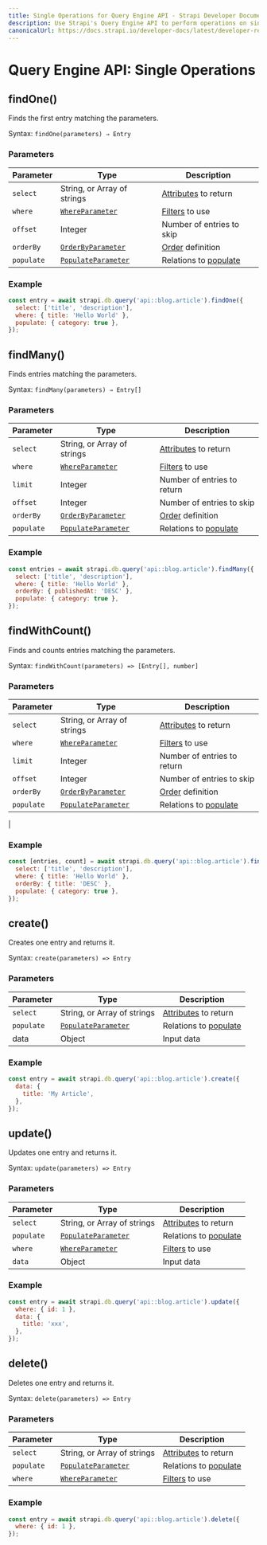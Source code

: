 ```yaml
---
title: Single Operations for Query Engine API - Strapi Developer Documentation
description: Use Strapi's Query Engine API to perform operations on single entries.
canonicalUrl: https://docs.strapi.io/developer-docs/latest/developer-resources/database-apis-reference/query-engine/single-operations.html
---
```


# Query Engine API: Single Operations

## findOne()

Finds the first entry matching the parameters.

Syntax: `findOne(parameters) ⇒ Entry`

### Parameters

| Parameter  | Type                                                                                                                                         | Description                                                                                                             |
| ---------- | -------------------------------------------------------------------------------------------------------------------------------------------- | ----------------------------------------------------------------------------------------------------------------------- |
| `select`   | String, or Array of strings                                                                                                                  | [Attributes](/developer-docs/latest/development/backend-customization/models.md#model-attributes) to return |
| `where`    | [`WhereParameter`<Fa-Link color="grey"/>](/developer-docs/latest/developer-resources/database-apis-reference/query-engine/filtering.md)          | [Filters](/developer-docs/latest/developer-resources/database-apis-reference/query-engine/filtering.md) to use                                                                                                                 |
| `offset`   | Integer                                                                                                                                       | Number of entries to skip                                                                                                |
| `orderBy`  | [`OrderByParameter`<Fa-Link color="grey"/>](/developer-docs/latest/developer-resources/database-apis-reference/query-engine/order-pagination.md) | [Order](/developer-docs/latest/developer-resources/database-apis-reference/query-engine/order-pagination.md) definition |
| `populate` | [`PopulateParameter`<Fa-Link color="grey"/>](/developer-docs/latest/developer-resources/database-apis-reference/query-engine/populating.md)      | Relations to [populate](/developer-docs/latest/developer-resources/database-apis-reference/query-engine/populating.md)

### Example

```js
const entry = await strapi.db.query('api::blog.article').findOne({
  select: ['title', 'description'],
  where: { title: 'Hello World' },
  populate: { category: true },
});
```

## findMany()

Finds entries matching the parameters.

Syntax: `findMany(parameters) ⇒ Entry[]`

### Parameters

| Parameter | Type                           | Description                                |
| --------- | ------------------------------ | ------------------------------------------ |
| `select`   | String, or Array of strings                                                                                                                  | [Attributes](/developer-docs/latest/development/backend-customization/models.md#model-attributes) to return |
| `where`    | [`WhereParameter`<Fa-Link color="grey"/>](/developer-docs/latest/developer-resources/database-apis-reference/query-engine/filtering.md)          | [Filters](/developer-docs/latest/developer-resources/database-apis-reference/query-engine/filtering.md) to use                                                                                                                 |
| `limit`     | Integer                       | Number of entries to return                 |
| `offset`   | Integer                                                                                                                                       | Number of entries to skip                                                                                                |
| `orderBy`  | [`OrderByParameter`<Fa-Link color="grey"/>](/developer-docs/latest/developer-resources/database-apis-reference/query-engine/order-pagination.md) | [Order](/developer-docs/latest/developer-resources/database-apis-reference/query-engine/order-pagination.md) definition |
| `populate` | [`PopulateParameter`<Fa-Link color="grey"/>](/developer-docs/latest/developer-resources/database-apis-reference/query-engine/populating.md)      | Relations to [populate](/developer-docs/latest/developer-resources/database-apis-reference/query-engine/populating.md)

### Example

```js
const entries = await strapi.db.query('api::blog.article').findMany({
  select: ['title', 'description'],
  where: { title: 'Hello World' },
  orderBy: { publishedAt: 'DESC' },
  populate: { category: true },
});
```

## findWithCount()

Finds and counts entries matching the parameters.

Syntax: `findWithCount(parameters) => [Entry[], number]`

### Parameters

| Parameter | Type                           | Description                                |
| --------- | ------------------------------ | ------------------------------------------ |
| `select`   | String, or Array of strings                                                                                                                  | [Attributes](/developer-docs/latest/development/backend-customization/models.md#model-attributes) to return |
| `where`    | [`WhereParameter`<Fa-Link color="grey"/>](/developer-docs/latest/developer-resources/database-apis-reference/query-engine/filtering.md)          | [Filters](/developer-docs/latest/developer-resources/database-apis-reference/query-engine/filtering.md) to use                                                                                                                 |
| `limit`     | Integer                       | Number of entries to return                 |
| `offset`   | Integer                                                                                                                                       | Number of entries to skip                                                                                                |
| `orderBy`  | [`OrderByParameter`<Fa-Link color="grey"/>](/developer-docs/latest/developer-resources/database-apis-reference/query-engine/order-pagination.md) | [Order](/developer-docs/latest/developer-resources/database-apis-reference/query-engine/order-pagination.md) definition |
| `populate` | [`PopulateParameter`<Fa-Link color="grey"/>](/developer-docs/latest/developer-resources/database-apis-reference/query-engine/populating.md)      | Relations to [populate](/developer-docs/latest/developer-resources/database-apis-reference/query-engine/populating.md)
|

### Example

```js
const [entries, count] = await strapi.db.query('api::blog.article').findWithCount({
  select: ['title', 'description'],
  where: { title: 'Hello World' },
  orderBy: { title: 'DESC' },
  populate: { category: true },
});
```

## create()

Creates one entry and returns it.

Syntax: `create(parameters) => Entry`

### Parameters

| Parameter | Type                           | Description                                |
| --------- | ------------------------------ | ------------------------------------------ |
| `select`   | String, or Array of strings                                                                                                                  | [Attributes](/developer-docs/latest/development/backend-customization/models.md#model-attributes) to return |
| `populate` | [`PopulateParameter`<Fa-Link color="grey"/>](/developer-docs/latest/developer-resources/database-apis-reference/query-engine/populating.md)      | Relations to [populate](/developer-docs/latest/developer-resources/database-apis-reference/query-engine/populating.md)
| data      | Object                      | Input data                                 |

### Example

```js
const entry = await strapi.db.query('api::blog.article').create({
  data: {
    title: 'My Article',
  },
});
```

## update()

Updates one entry and returns it.

Syntax: `update(parameters) => Entry`

### Parameters

| Parameter | Type                           | Description                                |
| --------- | ------------------------------ | ------------------------------------------ |
| `select`   | String, or Array of strings                                                                                                                  | [Attributes](/developer-docs/latest/development/backend-customization/models.md#model-attributes) to return |
| `populate` | [`PopulateParameter`<Fa-Link color="grey"/>](/developer-docs/latest/developer-resources/database-apis-reference/query-engine/populating.md)      | Relations to [populate](/developer-docs/latest/developer-resources/database-apis-reference/query-engine/populating.md)
| `where`    | [`WhereParameter`<Fa-Link color="grey"/>](/developer-docs/latest/developer-resources/database-apis-reference/query-engine/filtering.md)          | [Filters](/developer-docs/latest/developer-resources/database-apis-reference/query-engine/filtering.md) to use                                                                                                                 |
| `data`      | Object                      | Input data                                 |

### Example

```js
const entry = await strapi.db.query('api::blog.article').update({
  where: { id: 1 },
  data: {
    title: 'xxx',
  },
});
```

## delete()

Deletes one entry and returns it.

Syntax: `delete(parameters) => Entry`

### Parameters

| Parameter | Type                           | Description                                |
| --------- | ------------------------------ | ------------------------------------------ |
| `select`   | String, or Array of strings                                                                                                                  | [Attributes](/developer-docs/latest/development/backend-customization/models.md#model-attributes) to return |
| `populate` | [`PopulateParameter`<Fa-Link color="grey"/>](/developer-docs/latest/developer-resources/database-apis-reference/query-engine/populating.md)      | Relations to [populate](/developer-docs/latest/developer-resources/database-apis-reference/query-engine/populating.md)
| `where`    | [`WhereParameter`<Fa-Link color="grey"/>](/developer-docs/latest/developer-resources/database-apis-reference/query-engine/filtering.md)          | [Filters](/developer-docs/latest/developer-resources/database-apis-reference/query-engine/filtering.md) to use                                      |

### Example

```js
const entry = await strapi.db.query('api::blog.article').delete({
  where: { id: 1 },
});
```
